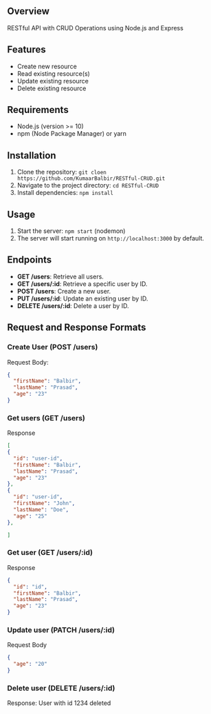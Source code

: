 ## Overview

RESTful API with CRUD Operations using Node.js and Express

## Features

- Create new resource
- Read existing resource(s)
- Update existing resource
- Delete existing resource

## Requirements

- Node.js (version >= 10)
- npm (Node Package Manager) or yarn

## Installation
1. Clone the repository: `git cloen https://github.com/KumaarBalbir/RESTful-CRUD.git`
2. Navigate to the project directory: `cd RESTful-CRUD`
3. Install dependencies: `npm install`

## Usage
1. Start the server: `npm start` (nodemon)
2. The server will start running on `http://localhost:3000` by default.

## Endpoints

- **GET /users**: Retrieve all users.
- **GET /users/:id**: Retrieve a specific user by ID.
- **POST /users**: Create a new user.
- **PUT /users/:id**: Update an existing user by ID.
- **DELETE /users/:id**: Delete a user by ID.

## Request and Response Formats

### Create User (POST /users)

Request Body:
```json
{
  "firstName": "Balbir",
  "lastName": "Prasad",
  "age": "23"
}

```
### Get users (GET /users)
Response
```json
[
{
  "id": "user-id",
  "firstName": "Balbir",
  "lastName": "Prasad",
  "age": "23"
},
{
  "id": "user-id",
  "firstName": "John",
  "lastName": "Doe",
  "age": "25"
},

]
```
### Get user (GET /users/:id) 
Response 
```json
{
  "id": "id",
  "firstName": "Balbir",
  "lastName": "Prasad",
  "age": "23"
}
```

### Update user (PATCH /users/:id)
Request Body
```json
{
  "age": "20"
}
```

### Delete user (DELETE /users/:id)
Response: User with id 1234 deleted

